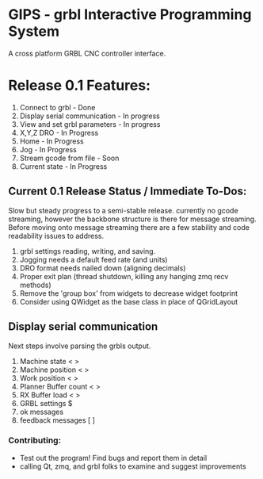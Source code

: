 # GIPS - grbl Interactive Programming System

A cross platform GRBL CNC controller interface.


# Release 0.1 Features:
1) Connect to grbl - Done
2) Display serial communication - In progress
3) View and set grbl parameters - In progress
4) X,Y,Z DRO - In Progress
5) Home - In Progress
6) Jog - In Progress
7) Stream gcode from file - Soon
8) Current state - In Progress

## Current 0.1 Release Status / Immediate To-Dos:

Slow but steady progress to a semi-stable release. currently no gcode streaming, however
the backbone structure is there for message streaming. Before moving onto message streaming
there are a few stability and code readability issues to address.

1) grbl settings reading, writing, and saving.
2) Jogging needs a default feed rate (and units)
3) DRO format needs nailed down (aligning decimals)
4) Proper exit plan (thread shutdown, killing any hanging zmq recv methods)
5) Remove the 'group box' from widgets to decrease widget footprint
6) Consider using QWidget as the base class in place of QGridLayout

## Display serial communication
Next steps involve parsing the grbls output.
1) Machine state < >
2) Machine position < >
3) Work position < >
4) Planner Buffer count < >
5) RX Buffer load < >
6) GRBL settings $
7) ok messages 
8) feedback messages [ ]



### Contributing:

- Test out the program! Find bugs and report them in detail
- calling Qt, zmq, and grbl folks to examine and suggest improvements








